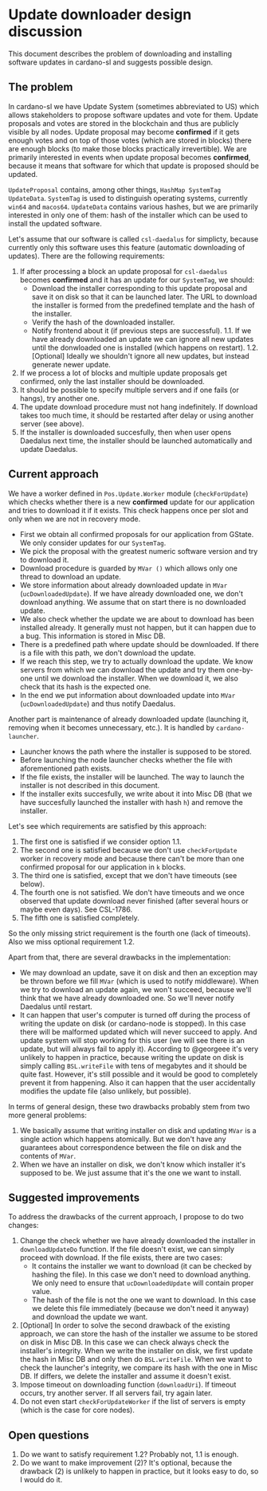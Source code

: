 # Update downloader design discussion

This document describes the problem of downloading and installing
software updates in cardano-sl and suggests possible design.

## The problem

In cardano-sl we have Update System (sometimes abbreviated to US)
which allows stakeholders to propose software updates and vote for
them. Update proposals and votes are stored in the blockchain and thus
are publicly visible by all nodes. Update proposal may become
**confirmed** if it gets enough votes and on top of those votes (which
are stored in blocks) there are enough blocks (to make those blocks
practically irrevertible). We are primarily interested in events when
update proposal becomes **confirmed**, because it means that software
for which that update is proposed should be updated.

`UpdateProposal` contains, among other things, `HashMap SystemTag
UpdateData`. `SystemTag` is used to distinguish operating systems,
currently `win64` and `macos64`. `UpdateData` contains various hashes,
but we are primarily interested in only one of them: hash of the
installer which can be used to install the updated software.

Let's assume that our software is called `csl-daedalus` for simplicty,
because currently only this software uses this feature (automatic
downloading of updates). There are the following requirements:
1. If after processing a block an update proposal for `csl-daedalus`
   becomes **confirmed** and it has an update for our `SystemTag`, we
   should:
   * Download the installer corresponding to this update proposal and
     save it on disk so that it can be launched later. The URL to
     download the installer is formed from the predefined template and
     the hash of the installer.
   * Verify the hash of the downloaded installer.
   * Notify frontend about it (if previous steps are successful).
  1.1. If we have already downloaded an update we can ignore all new
  updates until the donwloaded one is installed (which happens on restart).
  1.2. [Optional] Ideally we shouldn't ignore all new updates, but
  instead generate newer update.
2. If we process a lot of blocks and multiple update proposals get
   confirmed, only the last installer should be downloaded.
3. It should be possible to specify multiple servers and if one fails
   (or hangs), try another one.
4. The update download procedure must not hang indefinitely. If
   download takes too much time, it should be restarted after delay
   or using another server (see above).
5. If the installer is downloaded succesfully, then when user opens
   Daedalus next time, the installer should be launched automatically
   and update Daedalus.

## Current approach

We have a worker defined in `Pos.Update.Worker` module
(`checkForUpdate`) which checks whether there is a new **confirmed**
update for our application and tries to download it if it exists. This
check happens once per slot and only when we are not in recovery
mode.
* First we obtain all confirmed proposals for our application from
  GState. We only consider updates for our `SystemTag`.
* We pick the proposal with the greatest numeric software version and
  try to download it.
* Download procedure is guarded by `MVar ()` which allows only one
  thread to download an update.
* We store information about already downloaded update in `MVar`
  (`ucDownloadedUpdate`). If we have already downloaded one, we don't
  download anything. We assume that on start there is no downloaded
  update.
* We also check whether the update we are about to download has been
  installed already. It generally must not happen, but it can happen
  due to a bug. This information is stored in Misc DB.
* There is a predefined path where update should be downloaded. If
  there is a file with this path, we don't download the update.
* If we reach this step, we try to actually download the update. We
  know servers from which we can download the update and try them
  one-by-one until we download the installer. When we download it, we
  also check that its hash is the expected one.
* In the end we put information about downloaded update into `MVar`
  (`ucDownloadedUpdate`) and thus notify Daedalus.

Another part is maintenance of already downloaded update (launching
it, removing when it becomes unnecessary, etc.). It is handled by
`cardano-launcher`.
* Launcher knows the path where the installer is supposed to be stored.
* Before launching the node launcher checks whether the file with
  aforementioned path exists.
* If the file exists, the installer will be launched. The way to
  launch the installer is not described in this document.
* If the installer exits succesfully, we write about it into Misc DB
  (that we have succesfully launched the installer with hash
  `h`) and remove the installer.

Let's see which requirements are satisfied by this approach:
1. The first one is satisfied if we consider option 1.1.
2. The second one is satisfied because we don't use `checkForUpdate`
   worker in recovery mode and because there can't be more than one
   confirmed proposal for our application in `k` blocks.
3. The third one is satisfied, except that we don't have timeouts (see
   below).
4. The fourth one is not satisfied. We don't have timeouts and we once
   observed that update download never finished (after several hours
   or maybe even days). See CSL-1786.
5. The fifth one is satisfied completely.

So the only missing strict requirement is the fourth one (lack of
timeouts). Also we miss optional requirement 1.2.

Apart from that, there are several drawbacks in the implementation:
* We may download an update, save it on disk and then an exception may
  be thrown before we fill `MVar` (which is used to notify
  middleware). When we try to download an update again, we won't
  succeed, because we'll think that we have already downloaded one. So
  we'll never notify Daedalus until restart.
* It can happen that user's computer is turned off during the process
  of writing the update on disk (or cardano-node is stopped). In this
  case there will be malformed updated which will never succeed to
  apply. And update system will stop working for this user (we will
  see there is an update, but will always fail to apply it). According
  to @georgeee it's very unlikely to happen in practice, because
  writing the update on disk is simply calling `BSL.writeFile` with
  tens of megabytes and it should be quite fast. However, it's still
  possible and it would be good to completely prevent it from
  happening. Also it can happen that the user accidentally modifies
  the update file (also unlikely, but possible).

In terms of general design, these two drawbacks probably stem from two
more general problems:
1. We basically assume that writing installer on disk and updating
   `MVar` is a single action which happens atomically. But we don't
   have any guarantees about correspondence between the file on disk
   and the contents of `MVar`.
2. When we have an installer on disk, we don't know which installer
   it's supposed to be. We just assume that it's the one we want to
   install.

## Suggested improvements

To address the drawbacks of the current approach, I propose to do two
changes:
1. Change the check whether we have already downloaded the installer
   in `downloadUpdateDo` function. If the file doesn't exist, we can
   simply proceed with download. If the file exists, there are two
   cases:
   * It contains the installer we want to download (it can be checked
     by hashing the file). In this case we don't need to download
     anything. We only need to ensure that `ucDownloadedUpdate` will
     contain proper value.
   * The hash of the file is not the one we want to download. In this
     case we delete this file immediately (because we don't need it
     anyway) and download the update we want.
2. [Optional] In order to solve the second drawback of the existing
   approach, we can store the hash of the installer we assume to be
   stored on disk in Misc DB. In this case we can check always check
   the installer's integrity. When we write the installer on disk, we
   first update the hash in Misc DB and only then do
   `BSL.writeFile`. When we want to check the launcher's integrity, we
   compare its hash with the one in Misc DB. If differs, we delete the
   installer and assume it doesn't exist.
3. Impose timeout on downloading function (`downloadUri`). If timeout
  occurs, try another server. If all servers fail, try again later.
4. Do not even start `checkForUpdateWorker` if the list of servers is
  empty (which is the case for core nodes).

## Open questions

1. Do we want to satisfy requirement 1.2? Probably not, 1.1 is enough.
2. Do we want to make improvement (2)? It's optional, because the
   drawback (2) is unlikely to happen in practice, but it looks easy
   to do, so I would do it.
